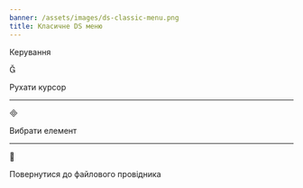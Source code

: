 ```yaml
---
banner: /assets/images/ds-classic-menu.png
title: Класичне DS меню
---
```


<div id="controls" class="section-title">Керування</div>
<div class="section-body">
    <div class="button-action-group">
        <p class="button-action button">&#xE006;</p>
        <p class="button-action-text">Рухати курсор</p>
    </div>
    <hr>
    <div class="button-action-group">
        <p class="button-action button">&#xE000;</p>
        <p class="button-action-text">Вибрати елемент</p>
    </div>
    <hr>
    <div class="button-action-group">
        <p class="button-action button">&#xE001;</p>
        <p class="button-action-text">Повернутися до файлового провідника</p>
    </div>
</div>
